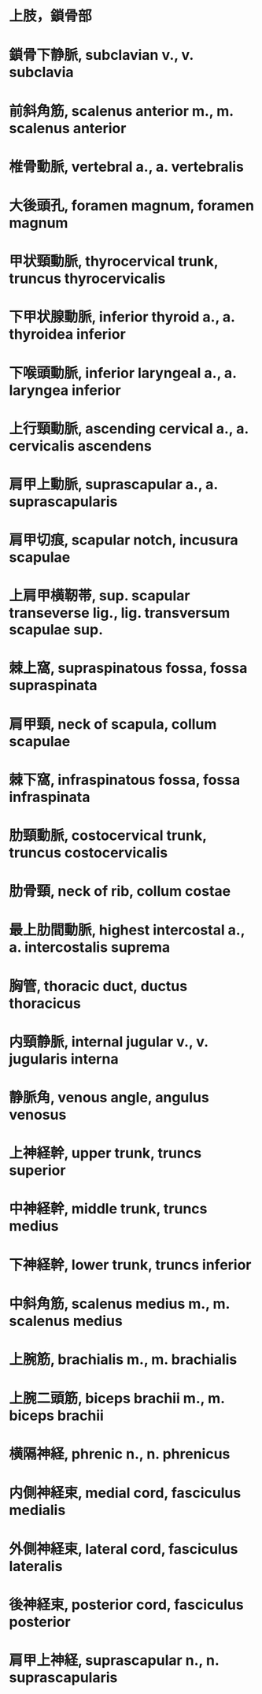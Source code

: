 上肢，鎖骨部
===

# 鎖骨下静脈, subclavian v., v. subclavia

# 前斜角筋, scalenus anterior m., m. scalenus anterior

# 椎骨動脈, vertebral a., a. vertebralis

# 大後頭孔, foramen magnum, foramen magnum

# 甲状頸動脈, thyrocervical trunk, truncus thyrocervicalis

# 下甲状腺動脈, inferior thyroid a., a. thyroidea inferior

# 下喉頭動脈, inferior laryngeal a., a. laryngea inferior

# 上行頸動脈, ascending cervical a., a. cervicalis ascendens

# 肩甲上動脈, suprascapular a., a. suprascapularis

# 肩甲切痕, scapular notch, incusura scapulae

# 上肩甲横靭帯, sup. scapular transeverse lig., lig. transversum scapulae sup.

# 棘上窩, supraspinatous fossa, fossa supraspinata

# 肩甲頸, neck of scapula, collum scapulae

# 棘下窩, infraspinatous fossa, fossa infraspinata

# 肋頸動脈, costocervical trunk, truncus costocervicalis

# 肋骨頸, neck of rib, collum costae

# 最上肋間動脈, highest intercostal a., a. intercostalis suprema

# 胸管, thoracic duct, ductus thoracicus

# 内頸静脈, internal jugular v., v. jugularis interna

# 静脈角, venous angle, angulus venosus

# 上神経幹, upper trunk, truncs superior

# 中神経幹, middle trunk, truncs medius

# 下神経幹, lower trunk, truncs inferior

# 中斜角筋, scalenus medius m., m. scalenus medius

# 上腕筋, brachialis m., m. brachialis

# 上腕二頭筋, biceps brachii m., m. biceps brachii

# 横隔神経, phrenic n., n. phrenicus

# 内側神経束, medial cord, fasciculus medialis

# 外側神経束, lateral cord, fasciculus lateralis

# 後神経束, posterior cord, fasciculus posterior

# 肩甲上神経, suprascapular n., n. suprascapularis


